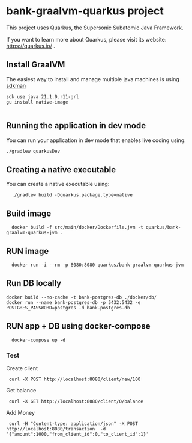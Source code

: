 # bank-graalvm-quarkus project

This project uses Quarkus, the Supersonic Subatomic Java Framework.

If you want to learn more about Quarkus, please visit its website: https://quarkus.io/ .

## Install GraalVM
The easiest way to install and manage multiple java machines is using [sdkman](https://sdkman.io/)

```shell script
sdk use java 21.1.0.r11-grl
gu install native-image
 
```

## Running the application in dev mode

You can run your application in dev mode that enables live coding using:
```shell script
./gradlew quarkusDev
```

## Creating a native executable

You can create a native executable using: 
```shell script
  ./gradlew build -Dquarkus.package.type=native
```

## Build image
```
  docker build -f src/main/docker/Dockerfile.jvm -t quarkus/bank-graalvm-quarkus-jvm .
```

## RUN image
```
  docker run -i --rm -p 8080:8080 quarkus/bank-graalvm-quarkus-jvm 
```

## Run DB locally
```
docker build --no-cache -t bank-postgres-db ./docker/db/
docker run --name bank-postgres-db -p 5432:5432 -e POSTGRES_PASSWORD=postgres -d bank-postgres-db
```

## RUN app + DB using docker-compose
```
  docker-compose up -d
```

### Test
Create client
```
 curl -X POST http://localhost:8080/client/new/100 
```
Get balance
```
 curl -X GET http://localhost:8080/client/0/balance 
```
Add Money
```
 curl -H "Content-type: application/json" -X POST http://localhost:8080/transaction  -d '{"amount":1000,"from_client_id":0,"to_client_id":1}'
```



